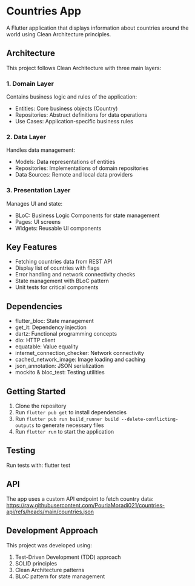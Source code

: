 # Countries App

A Flutter application that displays information about countries around the world using Clean
Architecture principles.

## Architecture

This project follows Clean Architecture with three main layers:

### 1. Domain Layer

Contains business logic and rules of the application:

- Entities: Core business objects (Country)
- Repositories: Abstract definitions for data operations
- Use Cases: Application-specific business rules

### 2. Data Layer

Handles data management:

- Models: Data representations of entities
- Repositories: Implementations of domain repositories
- Data Sources: Remote and local data providers

### 3. Presentation Layer

Manages UI and state:

- BLoC: Business Logic Components for state management
- Pages: UI screens
- Widgets: Reusable UI components

## Key Features

- Fetching countries data from REST API
- Display list of countries with flags
- Error handling and network connectivity checks
- State management with BLoC pattern
- Unit tests for critical components

## Dependencies

- flutter_bloc: State management
- get_it: Dependency injection
- dartz: Functional programming concepts
- dio: HTTP client
- equatable: Value equality
- internet_connection_checker: Network connectivity
- cached_network_image: Image loading and caching
- json_annotation: JSON serialization
- mockito & bloc_test: Testing utilities

## Getting Started

1. Clone the repository
2. Run `flutter pub get` to install dependencies
3. Run `flutter pub run build_runner build --delete-conflicting-outputs` to generate necessary files
4. Run `flutter run` to start the application

## Testing

Run tests with:
flutter test

## API

The app uses a custom API endpoint to fetch country data:
https://raw.githubusercontent.com/PouriaMoradi021/countries-api/refs/heads/main/countries.json

## Development Approach

This project was developed using:

1. Test-Driven Development (TDD) approach
2. SOLID principles
3. Clean Architecture patterns
4. BLoC pattern for state management